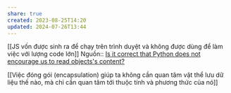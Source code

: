 ```yaml
---
share: true
created: 2023-08-25T14:20
updated: 2024-07-26T13:44
---
```

[[JS vốn được sinh ra để chạy trên trình duyệt và không được dùng để làm việc với lượng code lớn]]
Nguồn:: [Is it correct that Python does not encourage us to read objects's content?](https://langdev.stackexchange.com/q/2966/223)

[[Việc đóng gói (encapsulation) giúp ta không cần quan tâm vật thể lưu dữ liệu thế nào, mà chỉ cần quan tâm tới thuộc tính và phương thức của nó]]
